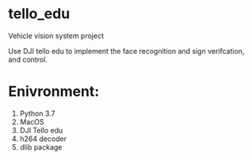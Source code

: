 # tello_edu
Vehicle vision system project

Use DJI tello edu to implement the face recognition and sign verifcation, and control.

# Enivronment:
  1. Python 3.7
  2. MacOS
  3. DJI Tello edu
  4. h264 decoder
  5. dlib package
  
  
